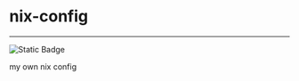 # nix-config
---

![Static Badge](https://img.shields.io/badge/BUILD_WITH-SNOWFALL-5e81ac?style=for-the-badge&labelColor=d8dee9)

my own nix config

